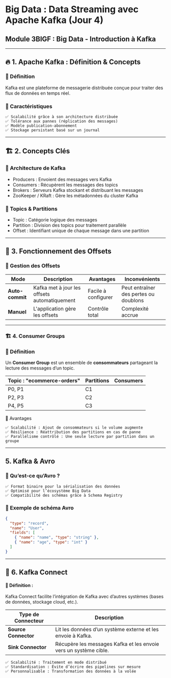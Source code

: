 # Big Data : Data Streaming avec Apache Kafka (Jour 4)
## Module 3BIGF : Big Data - Introduction à Kafka
---
## 🔥 1. Apache Kafka : Définition & Concepts
### 🔹 Définition

Kafka est une plateforme de messagerie distribuée conçue pour traiter des flux de données en temps réel.
### 🔹 Caractéristiques

    ✅ Scalabilité grâce à son architecture distribuée
    ✅ Tolérance aux pannes (réplication des messages)
    ✅ Modèle publication-abonnement
    ✅ Stockage persistant basé sur un journal

---
## 🏗 2. Concepts Clés
### 📌 Architecture de Kafka

- Producers : Envoient des messages vers Kafka
- Consumers : Récupèrent les messages des topics
- Brokers : Serveurs Kafka stockant et distribuant les messages
- ZooKeeper / KRaft : Gère les métadonnées du cluster Kafka

### 📌 Topics & Partitions

- Topic : Catégorie logique des messages
- Partition : Division des topics pour traitement parallèle
- Offset : Identifiant unique de chaque message dans une partition

---

## 🔄 3. Fonctionnement des Offsets

### 📌 Gestion des Offsets

| Mode          | Description                                    | Avantages               | Inconvénients                     |
|--------------|--------------------------------|----------------------|--------------------------------|
| **Auto-commit** | Kafka met à jour les offsets automatiquement | Facile à configurer | Peut entraîner des pertes ou doublons |
| **Manuel**    | L'application gère les offsets                 | Contrôle total        | Complexité accrue                 |

---

### 🏗 4. Consumer Groups

### 📌 Définition

Un **Consumer Group** est un ensemble de **consommateurs** partageant la lecture des messages d’un topic.

| Topic : "ecommerce-orders" | Partitions | Consumers |
|----------------------------|------------|------------|
| P0, P1 | C1 |
| P2, P3 | C2 |
| P4, P5 | C3 |


🔹 Avantages

    ✅ Scalabilité : Ajout de consommateurs si le volume augmente
    ✅ Résilience : Réattribution des partitions en cas de panne
    ✅ Parallélisme contrôlé : Une seule lecture par partition dans un groupe

---
## 5. Kafka & Avro
### 📌 Qu’est-ce qu’Avro ?

    ✅ Format binaire pour la sérialisation des données
    ✅ Optimisé pour l’écosystème Big Data
    ✅ Compatibilité des schémas grâce à Schema Registry

### 📌 Exemple de schéma Avro

```json
{
  "type": "record",
  "name": "User",
  "fields": [
    { "name": "name", "type": "string" },
    { "name": "age", "type": "int" }
  ]
}
```

---
## 🔄 6. Kafka Connect

#### 📌 Définition :

Kafka Connect facilite l’intégration de Kafka avec d’autres systèmes (bases de données, stockage cloud, etc.). 

| Type de Connecteur   | Description |
|----------------------|-------------|
| **Source Connector** | Lit les données d’un système externe et les envoie à Kafka. |
| **Sink Connector**   | Récupère les messages Kafka et les envoie vers un système cible. |


    ✅ Scalabilité : Traitement en mode distribué
    ✅ Standardisation : Évite d’écrire des pipelines sur mesure
    ✅ Personnalisable : Transformation des données à la volée
